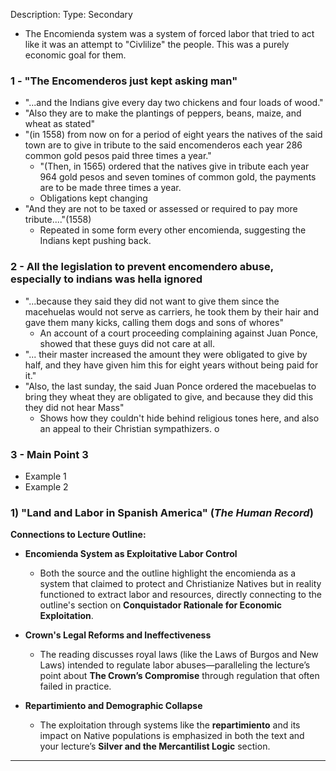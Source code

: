 Description: 
Type: Secondary 
- The Encomienda system was a system of forced labor that tried to act like it was an attempt to "Civlilize" the people. This was a purely economic goal for them.
### 1 - "The Encomenderos just kept asking man"
- "...and the Indians give every day two chickens and four loads of wood."
- "Also they are to make the plantings of peppers, beans, maize, and wheat as stated"
- "(in 1558) from now on for a period of eight years the natives of the said town are to give in tribute to the said encomenderos each year 286 common gold pesos paid three times a year."
	- "(Then, in 1565) ordered that the natives give in tribute each year 964 gold pesos and seven tomines of common gold, the payments are to be made three times a year.
	- Obligations kept changing
- "And they are not to be taxed or assessed or required to pay more tribute...."(1558)
	- Repeated in some form every other encomienda, suggesting the Indians kept pushing back.
### 2 - All the legislation to prevent encomendero abuse, especially to indians was hella ignored
- "...because they said they did not want to give them since the macehuelas would not serve as carriers, he took them by their hair and gave them many kicks, calling them dogs and sons of whores"
	- An account of a court proceeding complaining against Juan Ponce, showed that these guys did not care at all.
- "... their master increased the amount they were obligated to give by half, and they have given him this for eight years without being paid for it."
- "Also, the last sunday, the said Juan Ponce ordered the macebuelas to bring they wheat they are obligated to give, and because they did this they did not hear Mass"
	- Shows how they couldn't hide behind religious tones here, and also an appeal to their Christian sympathizers. o
### 3 - Main Point 3
- Example 1
- Example 2

### 1) **"Land and Labor in Spanish America" (_The Human Record_)**

**Connections to Lecture Outline:**

- **Encomienda System as Exploitative Labor Control**
    
    - Both the source and the outline highlight the encomienda as a system that claimed to protect and Christianize Natives but in reality functioned to extract labor and resources, directly connecting to the outline's section on **Conquistador Rationale for Economic Exploitation**.
        
- **Crown's Legal Reforms and Ineffectiveness**
    
    - The reading discusses royal laws (like the Laws of Burgos and New Laws) intended to regulate labor abuses—paralleling the lecture’s point about **The Crown’s Compromise** through regulation that often failed in practice.
        
- **Repartimiento and Demographic Collapse**
    
    - The exploitation through systems like the **repartimiento** and its impact on Native populations is emphasized in both the text and your lecture’s **Silver and the Mercantilist Logic** section.
        

---

